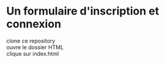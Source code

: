 # Un formulaire d'inscription et connexion

clone ce repository <br>
ouvre le dossier HTML <br>
clique sur index.html <br>
